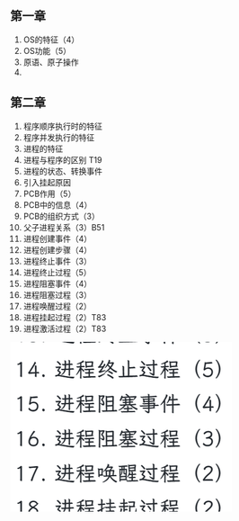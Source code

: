 ## 第一章
1. OS的特征（4）
2. OS功能（5）
3. 原语、原子操作
4. 

## 第二章
1. 程序顺序执行时的特征
2. 程序并发执行的特征
3. 进程的特征
4. 进程与程序的区别 T19
5. 进程的状态、转换事件
6. 引入挂起原因
7. PCB作用（5）
8. PCB中的信息（4）
9. PCB的组织方式（3）
10. 父子进程关系（3）B51
11. 进程创建事件（4）
12. 进程创建步骤（4）
13. 进程终止事件（3）
14. 进程终止过程（5）
15. 进程阻塞事件（4）
16. 进程阻塞过程（3）
17. 进程唤醒过程（2）
18. 进程挂起过程（2）T83
19. 进程激活过程（2）T83

![](image/Pasted%20image%2020250407175853.png)